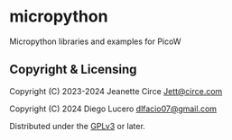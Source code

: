 # micropython
Micropython libraries and examples for PicoW

## Copyright & Licensing
Copyright (C) 2023-2024 Jeanette Circe <Jett@circe.com> 

Copyright (C) 2024 Diego Lucero <dlfacio07@gmail.com> 


Distributed under the [GPLv3] or later.

[`<jett@circe.com>`]: mailto:jett@circe.com
[GPLv3]: LICENSE.md
